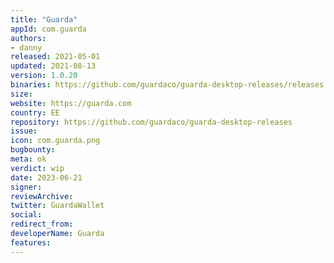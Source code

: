 ```yaml
---
title: "Guarda"
appId: com.guarda
authors:
- danny
released: 2021-05-01
updated: 2021-08-13
version: 1.0.20
binaries: https://github.com/guardaco/guarda-desktop-releases/releases
size: 
website: https://guarda.com
country: EE
repository: https://github.com/guardaco/guarda-desktop-releases
issue: 
icon: com.guarda.png
bugbounty: 
meta: ok
verdict: wip 
date: 2023-06-21
signer: 
reviewArchive: 
twitter: GuardaWallet
social:
redirect_from:
developerName: Guarda
features:
--- 
```

